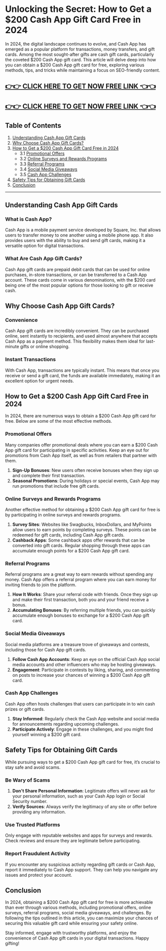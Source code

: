 # Unlocking the Secret: How to Get a $200 Cash App Gift Card Free in 2024

In 2024, the digital landscape continues to evolve, and Cash App has emerged as a popular platform for transactions, money transfers, and gift cards. Among the most sought-after gifts are cash gift cards, particularly the coveted $200 Cash App gift card. This article will delve deep into how you can obtain a $200 Cash App gift card for free, exploring various methods, tips, and tricks while maintaining a focus on SEO-friendly content.

[👉👉 CLICK HERE TO GET NOW FREE LINK 👈👈](https://todaylink.site/CashApp/)
--
[👉👉 CLICK HERE TO GET NOW FREE LINK 👈👈](https://todaylink.site/CashApp/)
-


## Table of Contents

1. [Understanding Cash App Gift Cards](#understanding-cash-app-gift-cards)
2. [Why Choose Cash App Gift Cards?](#why-choose-cash-app-gift-cards)
3. [How to Get a $200 Cash App Gift Card Free in 2024](#how-to-get-a-200-cash-app-gift-card-free-in-2024)
   - 3.1 [Promotional Offers](#promotional-offers)
   - 3.2 [Online Surveys and Rewards Programs](#online-surveys-and-rewards-programs)
   - 3.3 [Referral Programs](#referral-programs)
   - 3.4 [Social Media Giveaways](#social-media-giveaways)
   - 3.5 [Cash App Challenges](#cash-app-challenges)
4. [Safety Tips for Obtaining Gift Cards](#safety-tips-for-obtaining-gift-cards)
5. [Conclusion](#conclusion)

---

## Understanding Cash App Gift Cards

### What is Cash App?

Cash App is a mobile payment service developed by Square, Inc. that allows users to transfer money to one another using a mobile phone app. It also provides users with the ability to buy and send gift cards, making it a versatile option for digital transactions.

### What Are Cash App Gift Cards?

Cash App gift cards are prepaid debit cards that can be used for online purchases, in-store transactions, or can be transferred to a Cash App account. These cards come in various denominations, with the $200 card being one of the most popular options for those looking to gift or receive cash.

## Why Choose Cash App Gift Cards?

### Convenience

Cash App gift cards are incredibly convenient. They can be purchased online, sent instantly to recipients, and used almost anywhere that accepts Cash App as a payment method. This flexibility makes them ideal for last-minute gifts or online shopping.

### Instant Transactions

With Cash App, transactions are typically instant. This means that once you receive or send a gift card, the funds are available immediately, making it an excellent option for urgent needs.

## How to Get a $200 Cash App Gift Card Free in 2024

In 2024, there are numerous ways to obtain a $200 Cash App gift card for free. Below are some of the most effective methods.

### Promotional Offers

Many companies offer promotional deals where you can earn a $200 Cash App gift card for participating in specific activities. Keep an eye out for promotions from Cash App itself, as well as from retailers that partner with them.

1. **Sign-Up Bonuses**: New users often receive bonuses when they sign up and complete their first transaction.
2. **Seasonal Promotions**: During holidays or special events, Cash App may run promotions that include free gift cards.

### Online Surveys and Rewards Programs

Another effective method for obtaining a $200 Cash App gift card for free is by participating in online surveys and rewards programs.

1. **Survey Sites**: Websites like Swagbucks, InboxDollars, and MyPoints allow users to earn points by completing surveys. These points can be redeemed for gift cards, including Cash App gift cards.
2. **Cashback Apps**: Some cashback apps offer rewards that can be converted into gift cards. Regular shopping through these apps can accumulate enough points for a $200 Cash App gift card.

### Referral Programs

Referral programs are a great way to earn rewards without spending any money. Cash App offers a referral program where you can earn money for inviting friends to join the platform.

1. **How It Works**: Share your referral code with friends. Once they sign up and make their first transaction, both you and your friend receive a bonus.
2. **Accumulating Bonuses**: By referring multiple friends, you can quickly accumulate enough bonuses to exchange for a $200 Cash App gift card.

### Social Media Giveaways

Social media platforms are a treasure trove of giveaways and contests, including those for Cash App gift cards.

1. **Follow Cash App Accounts**: Keep an eye on the official Cash App social media accounts and other influencers who may be hosting giveaways.
2. **Engagement**: Participate in contests by liking, sharing, and commenting on posts to increase your chances of winning a $200 Cash App gift card.

### Cash App Challenges

Cash App often hosts challenges that users can participate in to win cash prizes or gift cards.

1. **Stay Informed**: Regularly check the Cash App website and social media for announcements regarding upcoming challenges.
2. **Participate Actively**: Engage in these challenges, and you might find yourself winning a $200 gift card.

## Safety Tips for Obtaining Gift Cards

While pursuing ways to get a $200 Cash App gift card for free, it’s crucial to stay safe and avoid scams.

### Be Wary of Scams

1. **Don't Share Personal Information**: Legitimate offers will never ask for your personal information, such as your Cash App login or Social Security number.
2. **Verify Sources**: Always verify the legitimacy of any site or offer before providing any information.

### Use Trusted Platforms

Only engage with reputable websites and apps for surveys and rewards. Check reviews and ensure they are legitimate before participating.

### Report Fraudulent Activity

If you encounter any suspicious activity regarding gift cards or Cash App, report it immediately to Cash App support. They can help you navigate any issues and protect your account.

## Conclusion

In 2024, obtaining a $200 Cash App gift card for free is more achievable than ever through various methods, including promotional offers, online surveys, referral programs, social media giveaways, and challenges. By following the tips outlined in this article, you can maximize your chances of securing this valuable gift card while ensuring your safety online. 

Stay informed, engage with trustworthy platforms, and enjoy the convenience of Cash App gift cards in your digital transactions. Happy gifting!
